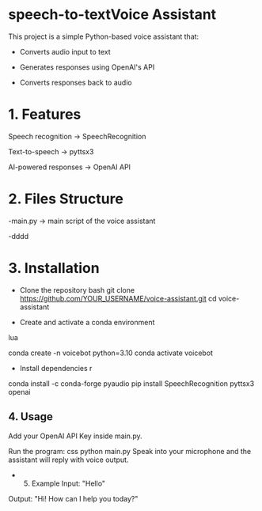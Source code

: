 # speech-to-textVoice Assistant
This project is a simple Python-based voice assistant that:

- Converts audio input to text

- Generates responses using OpenAI's API

- Converts responses back to audio

# 1. Features
Speech recognition → SpeechRecognition

Text-to-speech → pyttsx3

AI-powered responses → OpenAI API 

# 2. Files Structure
-main.py → main script of the voice assistant

-dddd

# 3. Installation
- Clone the repository
bash
git clone https://github.com/YOUR_USERNAME/voice-assistant.git
cd voice-assistant

- Create and activate a conda environment

lua

conda create -n voicebot python=3.10
conda activate voicebot

- Install dependencies
r

conda install -c conda-forge pyaudio
pip install SpeechRecognition pyttsx3 openai

## 4. Usage
Add your OpenAI API Key inside main.py.

Run the program:
css
python main.py
Speak into your microphone and the assistant will reply with voice output.

* 5. Example
Input: "Hello"

Output: "Hi! How can I help you today?"

